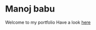 # Manoj babu
Welcome to my portfolio
Have a look <a href="https://manoj3001-max.github.io/Manojbabu-Portfolio/">here</a>
